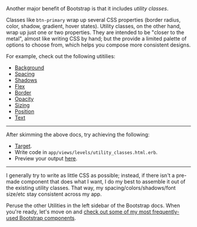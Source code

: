 Another major benefit of Bootstrap is that it includes _utility classes_.

Classes like `btn-primary` wrap up several CSS properties (border radius, color, shadow, gradient, hover states). Utility classes, on the other hand, wrap up just one or two properties. They are intended to be "closer to the metal", almost like writing CSS by hand; but the provide a limited palette of options to choose from, which helps you compose more consistent designs.

For example, check out the following utitilies:

- <a href="https://getbootstrap.com/docs/5.2/utilities/background/" target="_blank">Background</a>
- <a href="https://getbootstrap.com/docs/5.2/utilities/spacing/" target="_blank">Spacing</a>
- <a href="https://getbootstrap.com/docs/5.2/utilities/shadows/" target="_blank">Shadows</a>
- <a href="https://getbootstrap.com/docs/4.0/utilities/flex/>" target="_blank">Flex</a>
- <a href="https://getbootstrap.com/docs/5.2/utilities/borders/" target="_blank">Border</a>
- <a href="https://getbootstrap.com/docs/5.2/utilities/opacity/" target="_blank">Opacity</a>
- <a href="https://getbootstrap.com/docs/5.2/utilities/sizing/" target="_blank">Sizing</a>
- <a href="https://getbootstrap.com/docs/5.2/utilities/position/" target="_blank">Position</a>
- <a href="https://getbootstrap.com/docs/5.2/utilities/text/" target="_blank">Text</a>

---

After skimming the above docs, try achieving the following:

- <a href="/targets/utility_classes" target="_blank">Target</a>.
- Write code in `app/views/levels/utility_classes.html.erb`.
- Preview your output <a href="/levels/utility_classes" target="_blank">here</a>.

---

I generally try to write as little CSS as possible; instead, if there isn't a pre-made component that does what I want, I do my best to assemble it out of the existing utility classes. That way, my spacing/colors/shadows/font size/etc stay consistent across my app.

Peruse the other Utilities in the left sidebar of the Bootstrap docs. When you're ready, let's move on and [check out some of my most frequently-used Bootstrap components](/instructions/frequently_used_components).
